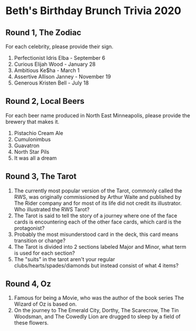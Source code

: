 # Beth's Birthday Brunch Trivia 2020

## Round 1, The Zodiac

For each celebrity, please provide their sign.

1. Perfectionist Idris Elba -  September 6
1. Curious Elijah Wood - January 28
1. Ambitious Ke$ha - March 1
1. Assertive Allison Janney - November 19
1. Generous Kristen Bell -  July 18

## Round 2, Local Beers

For each beer name produced in North East Minneapolis,
please provide the brewery that makes it.

1. Pistachio Cream Ale
1. Cumulonimbus
1. Guavatron
1. North Star Pils
1. It was all a dream

## Round 3, The Tarot

1. The currently most popular version of the Tarot, commonly called the RWS, was originally commissioned by Arthur Waite and published by The Rider company and for most of its life did not credit its illustrator. Who illustrated the RWS Tarot?
1. The Tarot is said to tell the story of a journey where one of the face cards is encountering each of the other face cards, which card is the protagonist?
1. Probably the most misunderstood card in the deck, this card means transition or change?
1. The Tarot is divided into 2 sections labeled Major and Minor, what term is used for each section?
1. The "suits" in the tarot aren't your regular clubs/hearts/spades/diamonds but instead consist of what 4 items?

## Round 4, Oz

1. Famous for being a Movie, who was the author of the book series The Wizard of Oz is based on.
1. On the journey to The Emerald City, Dorthy, The Scarecrow, The Tin Woodsman, and The Cowedly Lion are drugged to sleep by a field of these flowers.
<!-- 1. When Dorthy is swept away to Oz, what country does she land in? -->
<!-- 1. What is Dorthy's Last Name? -->
<!-- 2. Raised as a boy named Tip by the witch Mombi, who is the one true ruler of the land of Oz -->
